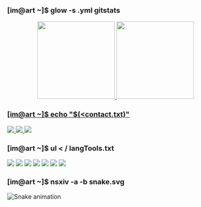   ### [im@art ~]$ glow -s .yml gitstats
  
<div align="center">
  <a href="https://github.com/pwnwriter">
  <img height="180em" src="https://github-readme-stats.vercel.app/api?username=pwnwriter&show_icons=true&theme=dracula&include_all_commits=true&count_private=true"/>
   <img height="180em" src="https://github-readme-stats.vercel.app/api/top-langs/?username=pwnwriter&layout=compact&langs_count=7&theme=dracula"/>
    </div>

  ### [im@art ~]$ echo "$(<contact.txt)"


  
<a href="mailto:iym.nabeen@gmail.com">
  <img src="https://img.shields.io/badge/Gmail-D14836?style=for-the-badge&logo=gmail&logoColor=white">
</a> 
  <a href="https://www.archlinux.org/" target="_blank" rel="noreferrer">
    <a href="https://twitter.com/Nabeen0x01">
  <img src="https://img.shields.io/badge/Twitter-1DA1F2?style=for-the-badge&logo=twitter&logoColor=white">
</a> 
<a href="https://reddit.com/u/Nabeen0x01">
  <img src="https://img.shields.io/badge/Reddit-FF4500?style=for-the-badge&logo=reddit&logoColor=white">
</a> 
    
 ### [im@art ~]$ ul < / langTools.txt
  
![](https://img.shields.io/badge/C-00599C?style=for-the-badge&logo=c&logoColor=white)
![](https://img.shields.io/badge/Go-00ADD8?style=for-the-badge&logo=go&logoColor=white)
![](https://img.shields.io/badge/Rust-black?style=for-the-badge&logo=rust&logoColor=#E57324)
![](https://img.shields.io/badge/Artix_Linux-10A0CC?style=for-the-badge&logo=artix-linux&logoColor=white)
![](https://img.shields.io/badge/VIM-%2311AB00.svg?&style=for-the-badge&logo=vim&logoColor=white)
![](https://img.shields.io/badge/Docker-2CA5E0?style=for-the-badge&logo=docker&logoColor=white)
![](https://img.shields.io/badge/Git-F05032?style=for-the-badge&logo=git&logoColor=white)
    
 ### [im@art ~]$ nsxiv -a -b snake.svg
  
  ![Snake animation](https://raw.githubusercontent.com/Iyamnabeen/pwnwriter/main/pix/snake.svg)
    </div>


